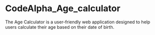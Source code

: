 # CodeAlpha_Age_calculator
The Age Calculator is a user-friendly web application designed to help users calculate their age based on their date of birth.
